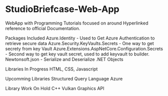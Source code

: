 # StudioBriefcase-Web-App
WebApp with Programming Tutorials focused on around Hyperlinked reference to official Documentation.

Packages Included
Azure.Identity - Used to Get Azure Authentication to retrieve secure data
Azure.Security.KeyVaults.Secrets - One way to get secrety from key Vault
Azure.Extensions.AspNetCore.Configuration.Secrets - Second way to get key vault secret, used to add keyvault to builder.
Newtonsoft.json - Serialize and Deserialize .NET Objects


Libraries In Progress
HTML, CSS, Javascript

Upcomming Libraries
Structured Query Language
Azure

Library Work On Hold
C++
Vulkan Graphics API